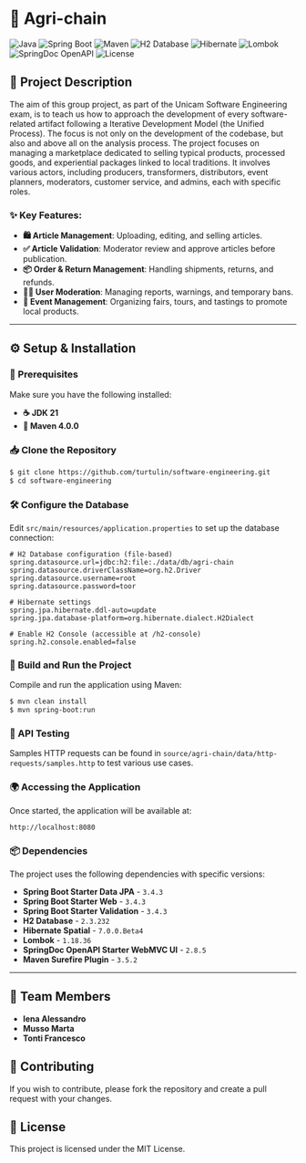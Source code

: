 # 🌿 Agri-chain

![Java](https://img.shields.io/badge/Java-21-blue?logo=openjdk)
![Spring Boot](https://img.shields.io/badge/Spring%20Boot-3.4.3-brightgreen?logo=spring)
![Maven](https://img.shields.io/badge/Maven-4.0.0-C71A36?logo=apachemaven)
![H2 Database](https://img.shields.io/badge/Database-H2-lightgrey?logo=h2)
![Hibernate](https://img.shields.io/badge/Hibernate-6.6.8.Final-orange?logo=hibernate)
![Lombok](https://img.shields.io/badge/Lombok-1.18.36-pink?logo=lombok)
![SpringDoc OpenAPI](https://img.shields.io/badge/SpringDoc%20OpenAPI-2.8.5-green?logo=swagger)
![License](https://img.shields.io/badge/License-MIT-yellow)

## 📜 Project Description  
The aim of this group project, as part of the Unicam Software Engineering exam, is to teach us how to approach the development of every software-related artifact following a Iterative Development Model (the Unified Process). The focus is not only on the development of the codebase, but also and above all on the analysis process.
The project focuses on managing a marketplace dedicated to selling typical products, processed goods, and experiential packages linked to local traditions. It involves various actors, including producers, transformers, distributors, event planners, moderators, customer service, and admins, each with specific roles.  

### ✨ Key Features:  
- **🛍️ Article Management**: Uploading, editing, and selling articles.  
- **✅ Article Validation**: Moderator review and approve articles before publication.  
- **📦 Order & Return Management**: Handling shipments, returns, and refunds.  
- **👨‍⚖️ User Moderation**: Managing reports, warnings, and temporary bans.  
- **🎉 Event Management**: Organizing fairs, tours, and tastings to promote local products.  

---

## ⚙️ Setup & Installation

### 📌 Prerequisites
Make sure you have the following installed:
- **☕ JDK 21**  
- **🐘 Maven 4.0.0**

### 📥 Clone the Repository
```sh
$ git clone https://github.com/turtulin/software-engineering.git
$ cd software-engineering
```

### 🛠️ Configure the Database
Edit `src/main/resources/application.properties` to set up the database connection:
```properties
# H2 Database configuration (file-based)
spring.datasource.url=jdbc:h2:file:./data/db/agri-chain
spring.datasource.driverClassName=org.h2.Driver
spring.datasource.username=root
spring.datasource.password=toor

# Hibernate settings
spring.jpa.hibernate.ddl-auto=update
spring.jpa.database-platform=org.hibernate.dialect.H2Dialect

# Enable H2 Console (accessible at /h2-console)
spring.h2.console.enabled=false
```

### 🔧 Build and Run the Project
Compile and run the application using Maven:
```sh
$ mvn clean install
$ mvn spring-boot:run
```

### 🧪 API Testing
Samples HTTP requests can be found in `source/agri-chain/data/http-requests/samples.http` to test various use cases.

### 🌍 Accessing the Application
Once started, the application will be available at:
```
http://localhost:8080
```

### 📦 Dependencies
The project uses the following dependencies with specific versions:
- **Spring Boot Starter Data JPA** - `3.4.3`
- **Spring Boot Starter Web** - `3.4.3`
- **Spring Boot Starter Validation** - `3.4.3`
- **H2 Database** - `2.3.232`
- **Hibernate Spatial** - `7.0.0.Beta4`
- **Lombok** - `1.18.36`
- **SpringDoc OpenAPI Starter WebMVC UI** - `2.8.5`
- **Maven Surefire Plugin** - `3.5.2`

---

## 👥 Team Members
- **Iena Alessandro**
- **Musso Marta**
- **Tonti Francesco**

## 🤝 Contributing
If you wish to contribute, please fork the repository and create a pull request with your changes.

## 📜 License
This project is licensed under the MIT License.


